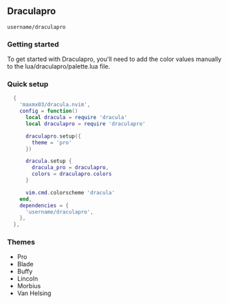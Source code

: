 ## Draculapro

`username/draculapro`

### Getting started

To get started with Draculapro, you'll need to add the color values manually to the
lua/draculapro/palette.lua file.

### Quick setup

```lua
  {
    'maxmx03/dracula.nvim',
    config = function()
      local dracula = require 'dracula'
      local draculapro = require 'draculapro'

      draculapro.setup({
        theme = 'pro'
      })

      dracula.setup {
        dracula_pro = draculapro,
        colors = draculapro.colors
      }

      vim.cmd.colorscheme 'dracula'
    end,
    dependencies = {
      'username/draculapro',
    },
  },
```

### Themes

- Pro
- Blade
- Buffy
- Lincoln
- Morbius
- Van Helsing

